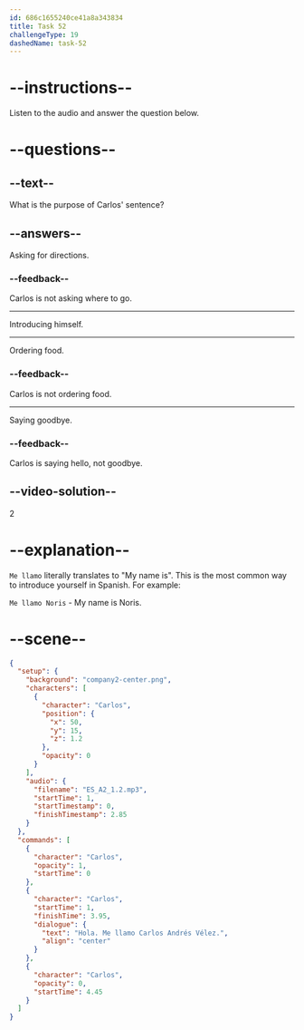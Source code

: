```yaml
---
id: 686c1655240ce41a8a343834
title: Task 52
challengeType: 19
dashedName: task-52
---
```


<!-- (Audio) Carlos: Hola. Me llamo Carlos Andrés Vélez. -->

# --instructions--

Listen to the audio and answer the question below.

# --questions--

## --text--

What is the purpose of Carlos' sentence?

## --answers--

Asking for directions.

### --feedback--

Carlos is not asking where to go.

---

Introducing himself.

---

Ordering food.

### --feedback--

Carlos is not ordering food.

---

Saying goodbye.

### --feedback--

Carlos is saying hello, not goodbye.

## --video-solution--

2

# --explanation--

`Me llamo` literally translates to "My name is". This is the most common way to introduce yourself in Spanish. For example:

`Me llamo Noris` - My name is Noris.

# --scene--

```json
{
  "setup": {
    "background": "company2-center.png",
    "characters": [
      {
        "character": "Carlos",
        "position": {
          "x": 50,
          "y": 15,
          "z": 1.2
        },
        "opacity": 0
      }
    ],
    "audio": {
      "filename": "ES_A2_1.2.mp3",
      "startTime": 1,
      "startTimestamp": 0,
      "finishTimestamp": 2.85
    }
  },
  "commands": [
    {
      "character": "Carlos",
      "opacity": 1,
      "startTime": 0
    },
    {
      "character": "Carlos",
      "startTime": 1,
      "finishTime": 3.95,
      "dialogue": {
        "text": "Hola. Me llamo Carlos Andrés Vélez.",
        "align": "center"
      }
    },
    {
      "character": "Carlos",
      "opacity": 0,
      "startTime": 4.45
    }
  ]
}
```
